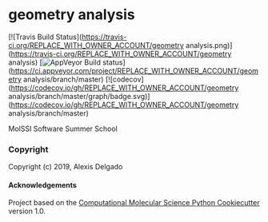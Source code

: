 geometry analysis
==============================
[//]: # (Badges)
[![Travis Build Status](https://travis-ci.org/REPLACE_WITH_OWNER_ACCOUNT/geometry analysis.png)](https://travis-ci.org/REPLACE_WITH_OWNER_ACCOUNT/geometry analysis)
[![AppVeyor Build status](https://ci.appveyor.com/api/projects/status/REPLACE_WITH_APPVEYOR_LINK/branch/master?svg=true)](https://ci.appveyor.com/project/REPLACE_WITH_OWNER_ACCOUNT/geometry analysis/branch/master)
[![codecov](https://codecov.io/gh/REPLACE_WITH_OWNER_ACCOUNT/geometry analysis/branch/master/graph/badge.svg)](https://codecov.io/gh/REPLACE_WITH_OWNER_ACCOUNT/geometry analysis/branch/master)

MolSSI Software Summer School

### Copyright

Copyright (c) 2019, Alexis Delgado


#### Acknowledgements
 
Project based on the 
[Computational Molecular Science Python Cookiecutter](https://github.com/molssi/cookiecutter-cms) version 1.0.
